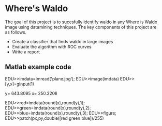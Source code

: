 Where's Waldo
=============
The goal of this project is to sucesfully identify waldo in any Where is Waldo image using datamining techniques. The key components of this project are as follows.

  - Create a classifier that finds waldo in large images
  - Evaluate the algorithm with ROC curves
  - Write a report
 
 Matlab example code
 --------------------

 EDU>>imdata=imread('plane.jpg');
 EDU>>image(imdata)
 EDU>>[y,x]=ginput(1)

 y= 643.8095
 x= 250.2208

 EDU>>red=imdata(round(x),round(y),1);
 EDU>>green=imdata(round(x),round(y),2);
 EDU>>blue=imdata(round(x),round(y),3);
 EDU>>figure;
 EDU>>patch(px,py,double([red green blue])/255)



